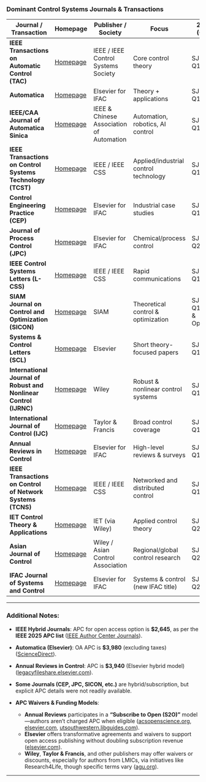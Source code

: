 ### **Dominant Control Systems Journals & Transactions**

| Journal / Transaction                                             | Homepage                                                                                                     | Publisher / Society                      | Focus                                 | 2024 SJR (Quartile)                      | APC (USD)                                                                                                                      |
| ----------------------------------------------------------------- | ------------------------------------------------------------------------------------------------------------ | ---------------------------------------- | ------------------------------------- | ---------------------------------------- | ------------------------------------------------------------------------------------------------------------------------------ |
| **IEEE Transactions on Automatic Control (TAC)**                  | [Homepage](https://ieeecss.org/publication/ieee-transactions-automatic-control)                              | IEEE / IEEE Control Systems Society      | Core control theory                   | SJR ≈ 3.804, Q1                          | \$2,645 (hybrid OA) ([guides.uflib.ufl.edu][1], [IEEE Control Systems Society][2], [WUR][3], [IEEE Author Center Journals][4]) |
| **Automatica**                                                    | [Homepage](https://www.sciencedirect.com/journal/automatica)                                                 | Elsevier for IFAC                        | Theory + applications                 | SJR ≈ 3.054, Q1                          | \$3,980 (OA) ([ScienceDirect][5])                                                                                              |
| **IEEE/CAA Journal of Automatica Sinica**                         | [Homepage](https://ieeexplore.ieee.org/xpl/RecentIssue.jsp?punumber=6570650)                                 | IEEE & Chinese Association of Automation | Automation, robotics, AI control      | SJR ≈ 3.863, Q1                          | Hybrid OA – fee not listed ([IEEE Author Center Journals][4])                                                                  |
| **IEEE Transactions on Control Systems Technology (TCST)**        | [Homepage](https://ieeexplore.ieee.org/xpl/RecentIssue.jsp?punumber=87)                                      | IEEE / IEEE CSS                          | Applied/industrial control technology | SJR ≈ 1.678, Q1                          | \$2,645 (hybrid OA) ([IEEE Author Center Journals][4])                                                                         |
| **Control Engineering Practice (CEP)**                            | [Homepage](https://www.sciencedirect.com/journal/control-engineering-practice)                               | Elsevier for IFAC                        | Industrial case studies               | SJR ≈ 1.309, Q1                          | Likely hybrid; APC not located                                                                                                 |
| **Journal of Process Control (JPC)**                              | [Homepage](https://www.sciencedirect.com/journal/journal-of-process-control)                                 | Elsevier for IFAC                        | Chemical/process control              | SJR ≈ 0.869, Q2                          | APC not located                                                                                                                |
| **IEEE Control Systems Letters (L-CSS)**                          | [Homepage](https://ieeexplore.ieee.org/xpl/RecentIssue.jsp?punumber=7782673)                                 | IEEE / IEEE CSS                          | Rapid communications                  | SJR ≈ 1.064, Q1                          | \$2,645 (hybrid OA) ([IEEE Author Center Journals][4])                                                                         |
| **SIAM Journal on Control and Optimization (SICON)**              | [Homepage](https://www.siam.org/publications/journals/siam-journal-on-control-and-optimization-sicon)        | SIAM                                     | Theoretical control & optimization    | SJR ≈ 1.316, Q1 (Control & Optimization) | APC not found (likely hybrid)                                                                                                  |
| **Systems & Control Letters (SCL)**                               | [Homepage](https://www.sciencedirect.com/journal/systems-and-control-letters)                                | Elsevier                                 | Short theory-focused papers           | SJR ≈ 1.189, Q1                          | APC not located                                                                                                                |
| **International Journal of Robust and Nonlinear Control (IJRNC)** | [Homepage](https://onlinelibrary.wiley.com/journal/10991239)                                                 | Wiley                                    | Robust & nonlinear control systems    | SJR ≈ 1.631, Q1                          | APC not found                                                                                                                  |
| **International Journal of Control (IJC)**                        | [Homepage](https://www.tandfonline.com/journals/tcon20)                                                      | Taylor & Francis                         | Broad control coverage                | SJR ≈ 1.085, Q1                          | APC not found                                                                                                                  |
| **Annual Reviews in Control**                                     | [Homepage](https://www.sciencedirect.com/journal/annual-reviews-in-control)                                  | Elsevier for IFAC                        | High-level reviews & surveys          | SJR ≈ 2.386, Q1                          | \$3,940 (hybrid) ([legacyfileshare.elsevier.com][6], [ScienceDirect][7])                                                       |
| **IEEE Transactions on Control of Network Systems (TCNS)**        | [Homepage](https://www.ieee-controlsystems.org/publications/ieee-transactions-on-control-of-network-systems) | IEEE / IEEE CSS                          | Networked and distributed control     | SJR ≈ 1.951, Q1                          | \$2,645 (hybrid OA) ([IEEE Author Center Journals][4])                                                                         |
| **IET Control Theory & Applications**                             | [Homepage](https://ietresearch.onlinelibrary.wiley.com/journal/17518644)                                     | IET (via Wiley)                          | Applied control theory                | SJR ≈ 0.564, Q2                          | APC not located                                                                                                                |
| **Asian Journal of Control**                                      | [Homepage](https://onlinelibrary.wiley.com/journal/19346093)                                                 | Wiley / Asian Control Association        | Regional/global control research      | SJR ≈ 0.635, Q2                          | APC not located                                                                                                                |
| **IFAC Journal of Systems and Control**                           | [Homepage](https://www.sciencedirect.com/journal/ifac-journal-of-systems-and-control)                        | Elsevier for IFAC                        | Systems & control (new IFAC title)    | SJR ≈ 0.569, Q2                          | APC not located                                                                                                                |

---

### Additional Notes:

* **IEEE Hybrid Journals**: APC for open access option is **\$2,645**, as per the **IEEE 2025 APC list** ([IEEE Author Center Journals][4]).
* **Automatica (Elsevier)**: OA APC is **\$3,980** (excluding taxes) ([ScienceDirect][5]).
* **Annual Reviews in Control**: APC is **\$3,940** (Elsevier hybrid model) ([legacyfileshare.elsevier.com][6]).
* **Some Journals (CEP, JPC, SICON, etc.)** are hybrid/subscription, but explicit APC details were not readily available.
* **APC Waivers & Funding Models**:

  * **Annual Reviews** participates in a **“Subscribe to Open (S2O)”** model—authors aren’t charged APC when eligible ([acsopenscience.org][8], [elsevier.com][9], [utsouthwestern.libguides.com][10]).
  * **Elsevier** offers transformative agreements and waivers to support open access publishing without doubling subscription revenue ([elsevier.com][9]).
  * **Wiley**, **Taylor & Francis**, and other publishers may offer waivers or discounts, especially for authors from LMICs, via initiatives like Research4Life, though specific terms vary ([agu.org][11]).

---


[1]: https://guides.uflib.ufl.edu/openaccess/ufinvests?utm_source=chatgpt.com "UF Invests in Open Access - Guides @ UF - University of Florida"
[2]: https://ieeecss.org/publication/transactions-automatic-control?utm_source=chatgpt.com "Transactions on Automatic Control"
[3]: https://library.wur.nl/WebQuery/utbrowser/470?utm_source=chatgpt.com "Annual Reviews in Control - WUR Library"
[4]: https://journals.ieeeauthorcenter.ieee.org/wp-content/uploads/sites/7/IEEE-Article-Processing-Charges-List.pdf?utm_source=chatgpt.com "2025 IEEE Publications Article Processing Charge (APC) List"
[5]: https://www.sciencedirect.com/journal/automatica?utm_source=chatgpt.com "Automatica | Journal | ScienceDirect.com by Elsevier"
[6]: https://legacyfileshare.elsevier.com/promis_misc/article-publishing-charge.pdf?utm_source=chatgpt.com "[PDF] Article Publishing Charge (APC) price list"
[7]: https://www.sciencedirect.com/journal/automatica/publish/open-access-options?utm_source=chatgpt.com "Open access information - Automatica - ISSN 0005-1098"
[8]: https://acsopenscience.org/researchers/oa-pricing/?utm_source=chatgpt.com "Open Access Pricing for Authors"
[9]: https://www.elsevier.com/about/policies-and-standards/pricing?utm_source=chatgpt.com "Journal pricing | Elsevier policy"
[10]: https://utsouthwestern.libguides.com/apc-support/annual-reviews?utm_source=chatgpt.com "Annual Reviews - Article Processing Charges (APCs) Guide ..."
[11]: https://www.agu.org/publications/authors/journals/publication-fees?utm_source=chatgpt.com "Publication fees & funding options"
